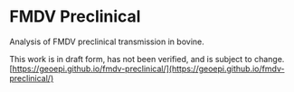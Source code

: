 # FMDV Preclinical  
Analysis of FMDV preclinical transmission in bovine.  
  
This work is in draft form, has not been verified, and is subject to change.  
[https://geoepi.github.io/fmdv-preclinical/](https://geoepi.github.io/fmdv-preclinical/)


  
  
